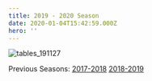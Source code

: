```yaml
---
title: 2019 - 2020 Season
date: 2020-01-04T15:42:59.000Z
hero: ''
---
```

![](/images/uploads/tables_200103.jpg "tables_191127")

Previous Seasons: [2017-2018](/tables/season-2017-2018) [2018-2019](/tables/season-2018-2019)
